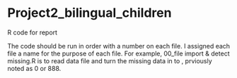 # Project2_bilingual_children
R code for report

The code should be run in order with a number on each file.
I assigned each file a name for the purpose of each file.
For example, 00_file import & detect missing.R is to read data file and turn the missing data in to <NA>, prviously noted as 0 or 888.
  
